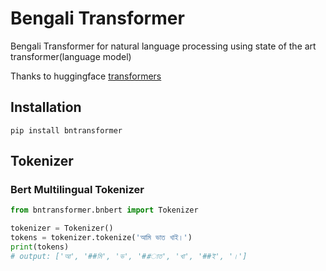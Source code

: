 # Bengali Transformer
Bengali Transformer for natural language processing using state of the art transformer(language model)

Thanks to huggingface [transformers](https://github.com/huggingface/transformers)

## Installation
```
pip install bntransformer
```

## Tokenizer
### Bert Multilingual Tokenizer

```py
from bntransformer.bnbert import Tokenizer

tokenizer = Tokenizer()
tokens = tokenizer.tokenize('আমি ভাত খাই।')
print(tokens)
# output: ['আ', '##মি', 'ভ', '##াত', 'খা', '##ই', '।']
```
